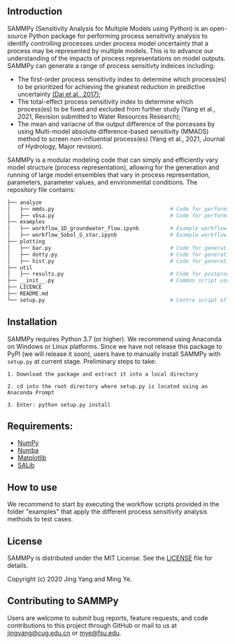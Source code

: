 
## Introduction

SAMMPy (Sensitivity Analysis for Multiple Models using Python) is an open-source Python package for performing process sensitivity analysis to identify controlling processes under process model uncertainty that a process may be represented by multiple models. This is to advance our understanding of the impacts of process representations on model outputs. SAMMPy can generate a range of process sensitivty indeices including:

* The first-order process sensitivity index to determine which process(es) to be prioritized for achieving the greatest reduction in predictive uncertainty [(Dai et al., 2017)](https://agupubs.onlinelibrary.wiley.com/doi/full/10.1002/2016WR019715);
* The total-effect process sensitivity index to determine which process(es) to be fixed and excluded from further study (Yang et al., 2021, Revision submitted to Water Resources Research);
* The mean and variacne of the output difference of the porcesses by using Multi-model absolute difference-based sensitivity (MMADS) method to screen non-influential process(es) (Yang et al., 2021, Journal of Hydrology, Major revision).

SAMMPy is a modular modeling code that can simply and efficiently vary model structure (process representation), allowing for the generation and running of large model ensembles that vary in process representation, parameters, parameter values, and environmental conditions. The repository file contains:

```bash
├── analyze                                         
│   ├── mmds.py                                     # Code for performing mutil-model difference-based process sensitivity analysis
│   ├── vbsa.py                                     # Code for performing variance-based process sensitivity analysis
├── examples         
│   ├── workflow_1D_groundwater_flow.ipynb          # Example workflow of 1D groundwater flow model
│   ├── workflow_Sobol_G_star.ipynb                 # Example workflow of Sobol-G* function
├── plotting
│   ├── bar.py                                      # Code for generating bar plots for first-order and total effect process sensitivity indices    
│   ├── dotty.py                                    # Code for generating scatter plots for mean vs. variance of the output difference  
│   ├── hist.py                                     # Code for generating histograms for sampled parameter values 
├── util
│   ├── results.py                                  # Code for postprocessing the sensitivity results into a dictionary
├── __init__.py                                     # Common script used in the regular package, in which a model class is defined
├── LICENCE     
├── README.md         
└── setup.py                                        # Centre script of and installing this package
```

## Installation

SAMMPy requires Python 3.7 (or higher). We recommend using Anaconda on Windows or Linux platforms. Since we have not release this package to PyPI (we will release it soon), users have to manually install SAMMPy with `setup.py` at current stage. Preliminary steps to take:

    1. Download the package and extract it into a local directory

    2. cd into the root directory where setup.py is located using an Anaconda Prompt

    3. Enter: python setup.py install
    
## Requirements:

- [NumPy](https://www.numpy.org)
- [Numba](http://numba.pydata.org)
- [Matplotlib](https://www.scipy.org/scipylib)
- [SALib](https://salib.readthedocs.io/en/latest/)
    
## How to use

We recommend to start by executing the workflow scripts provided in the folder "examples" that apply the different process sensitivity analysis methods to test cases. 

## License

SAMMPy is distributed under the MIT License. See the [LICENSE](https://github.com/jyangfsu/SAMMPy/LICENSE) file for details.

Copyright (c) 2020 Jing Yang and Ming Ye.

## Contributing to SAMMPy

Users are welcome to submit bug reports, feature requests, and code contributions to this project through GitHub or mail to us at jingyang@cug.edu.cn or mye@fsu.edu.
